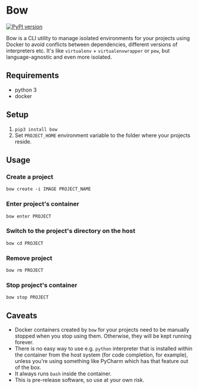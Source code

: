 Bow
===

[![PyPI version](https://badge.fury.io/py/bow.svg)](https://badge.fury.io/py/bow)

Bow is a CLI utility to manage isolated environments for your projects using Docker to avoid conflicts between dependencies, different versions of interpreters etc. It's like `virtualenv` + `virtualenvwrapper` or `pew`, but language-agnostic and even more isolated.


Requirements
------------

- python 3
- docker


Setup
-----

1. `pip3 install bow`
2. Set `PROJECT_HOME` environment variable to the folder where your projects reside.


Usage
-----

### Create a project

    bow create -i IMAGE PROJECT_NAME
    
### Enter project's container

    bow enter PROJECT

### Switch to the project's directory on the host

    bow cd PROJECT
    
### Remove project

    bow rm PROJECT
    
### Stop project's container

    bow stop PROJECT


Caveats
-------

- Docker containers created by `bow` for your projects need to be manually stopped when you stop using them. Otherwise, they will be kept running forever.
- There is no easy way to use e.g. `python` interpreter that is installed within the container from the host system (for code completion, for example), unless you're using something like PyCharm which has that feature out of the box.
- It always runs `bash` inside the container.
- This is pre-release software, so use at your own risk.
